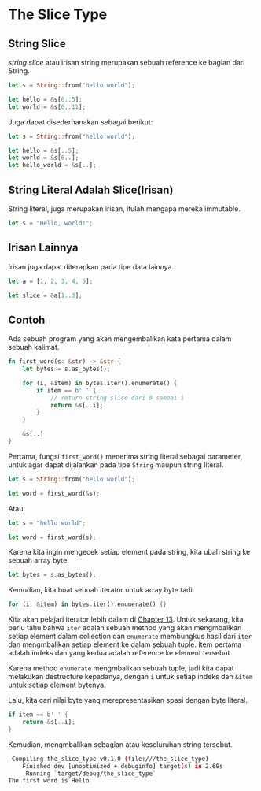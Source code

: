 # The Slice Type

## String Slice

*string slice* atau irisan string merupakan sebuah reference ke bagian dari String.

```rust
let s = String::from("hello world");

let hello = &s[0..5];
let world = &s[6..11];
```

Juga dapat disederhanakan sebagai berikut:

```rust
let s = String::from("hello world");

let hello = &s[..5];
let world = &s[6..];
let hello_world = &s[..];
```

## String Literal Adalah Slice(Irisan)

String literal, juga merupakan irisan, itulah mengapa mereka immutable.

```rust
let s = "Hello, world!";
```

## Irisan Lainnya

Irisan juga dapat diterapkan pada tipe data lainnya.

```rust
let a = [1, 2, 3, 4, 5];

let slice = &a[1..3];
```

## Contoh

Ada sebuah program yang akan mengembalikan kata pertama dalam sebuah kalimat.

```rust
fn first_word(s: &str) -> &str {
    let bytes = s.as_bytes();

    for (i, &item) in bytes.iter().enumerate() {
        if item == b' ' {
            // return string slice dari 0 sampai i
            return &s[..i];
        }
    }

    &s[..]
}
```

Pertama, fungsi `first_word()` menerima string literal sebagai parameter, untuk agar dapat dijalankan pada tipe `String` maupun string literal.

```rust
let s = String::from("hello world");

let word = first_word(&s);
```

Atau:

```rust
let s = "hello world";

let word = first_word(s);
```

Karena kita ingin mengecek setiap element pada string, kita ubah string ke sebuah array byte.

```rust
let bytes = s.as_bytes();
```

Kemudian, kita buat sebuah iterator untuk array byte tadi.

```rust
for (i, &item) in bytes.iter().enumerate() {}
```

Kita akan pelajari iterator lebih dalam di [Chapter 13](../../13_iterators_and_closures). Untuk sekarang, kita perlu tahu bahwa `iter` adalah sebuah method yang akan mengmbalikan setiap element dalam collection dan `enumerate` membungkus hasil dari `iter` dan mengmbalikan setiap element ke dalam sebuah tuple. Item pertama adalah indeks dan yang kedua adalah reference ke element tersebut.


Karena method `enumerate` mengmbalikan sebuah tuple, jadi kita dapat melakukan destructure kepadanya, dengan `i` untuk setiap indeks dan `&item` untuk setiap element bytenya.

Lalu, kita cari nilai byte yang merepresentasikan spasi dengan byte literal.

```rust
if item == b' ' {
    return &s[..i];
}
```

Kemudian, mengmbalikan sebagian atau keseluruhan string tersebut.

```bash
 Compiling the_slice_type v0.1.0 (file:///the_slice_type)
    Finished dev [unoptimized + debuginfo] target(s) in 2.69s
     Running `target/debug/the_slice_type`
The first word is Hello
```

